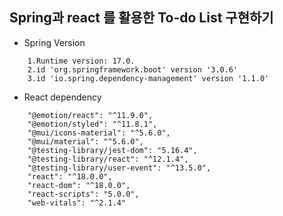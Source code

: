 ##  Spring과 react 를 활용한 To-do List 구현하기
- Spring Version  
```
    1.Runtime version: 17.0.
    2.id 'org.springframework.boot' version '3.0.6'
    3.id 'io.spring.dependency-management' version '1.1.0'
```
- React dependency
```
    "@emotion/react": "^11.9.0",
    "@emotion/styled": "^11.8.1",
    "@mui/icons-material": "^5.6.0",
    "@mui/material": "^5.6.0",
    "@testing-library/jest-dom": "5.16.4",
    "@testing-library/react": "^12.1.4",
    "@testing-library/user-event": "^13.5.0",
    "react": "^18.0.0",
    "react-dom": "^18.0.0",
    "react-scripts": "5.0.0",
    "web-vitals": "^2.1.4"
```
 
